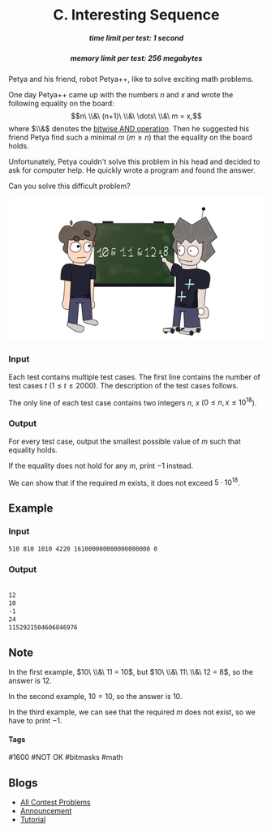 <h1 style='text-align: center;'> C. Interesting Sequence</h1>

<h5 style='text-align: center;'>time limit per test: 1 second</h5>
<h5 style='text-align: center;'>memory limit per test: 256 megabytes</h5>

Petya and his friend, robot Petya++, like to solve exciting math problems.

One day Petya++ came up with the numbers $n$ and $x$ and wrote the following equality on the board: $$n\ \\&\ (n+1)\ \\&\ \dots\ \\&\ m = x,$$ where $\\&$ denotes the [bitwise AND operation](https://en.wikipedia.org/wiki/Bitwise_operation#AND). Then he suggested his friend Petya find such a minimal $m$ ($m \ge n$) that the equality on the board holds.

Unfortunately, Petya couldn't solve this problem in his head and decided to ask for computer help. He quickly wrote a program and found the answer.

Can you solve this difficult problem?

 ![](images/031794267bde972f35f17902ed959e8302b26c14.png) 
### Input

Each test contains multiple test cases. The first line contains the number of test cases $t$ ($1 \le t \le 2000$). The description of the test cases follows.

The only line of each test case contains two integers $n$, $x$ ($0\le n, x \le 10^{18}$).

### Output

For every test case, output the smallest possible value of $m$ such that equality holds.

If the equality does not hold for any $m$, print $-1$ instead.

We can show that if the required $m$ exists, it does not exceed $5 \cdot 10^{18}$.

## Example

### Input


```text
510 810 1010 4220 161000000000000000000 0
```
### Output

```text

12
10
-1
24
1152921504606846976

```
## Note

In the first example, $10\ \\&\ 11 = 10$, but $10\ \\&\ 11\ \\&\ 12 = 8$, so the answer is $12$.

In the second example, $10 = 10$, so the answer is $10$.

In the third example, we can see that the required $m$ does not exist, so we have to print $-1$.



#### Tags 

#1600 #NOT OK #bitmasks #math 

## Blogs
- [All Contest Problems](../Codeforces_Round_843_(Div._2).md)
- [Announcement](../blogs/Announcement.md)
- [Tutorial](../blogs/Tutorial.md)
